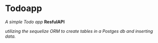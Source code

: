 # **Todoapp**
*A simple Todo app*  **ResfulAPI** 


*utilizing the sequelize ORM to create tables in a Postges db and inserting data.*
